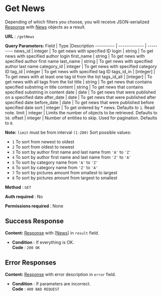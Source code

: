 # Get News

Depending of which filters you choose, you will receive JSON-serialized [Response](../types/response.md) with [News](../types/news.md) objects as a result.

**URL** : `/getNews`

**Query Parameters:** 
Field | Type |Description
---------- | ------------- | ---------
news_id | integer | To get news with specified ID
login | string | To get news with specified author login
first_name | string | To get news with specified author first name
last_name | string | To get news with specified author last name
category_id | integer | To get news with specified category ID
tag_id | integer | To get news with specified tag ID
tags_id_in | [integer] | To get news with at least one tag id from the list
tags_id_all | [integer] | To get news with all tags from the list
title | string | To get news that contains specified substring in title
content | string | To get news that contains specified substring in content
date | date | To get news that were published on a specified date
after_date | date | To get news that were published after specified date
before_date | date | To get news that were published before specified date
sort | integer | To get ordered by * news. Defaults to `1`. Read note.
limit | integer | Limits the number of objects to be retrieved. Defaults to `50`.
offset | integer | Number of entities to skip. Used for pagination. Defaults to `0`.

**Note:**
`limit` must be from interval `(1-200)`
Sort possible values:
- `1` To sort from newest to oldest
- `2` To sort from oldest to newest
- `3` To sort by author first name and last name from `'A'` to `'Z'`
- `4` To sort by author first name and last name from `'Z'` to `'A'`
- `5` To sort by category name from `'A'` to `'Z'`
- `6` To sort by category name from `'Z'` to `'A'`
- `7` To sort by pictures amount from smallest to largest
- `8` To sort by pictures amount from largest to smallest


**Method** : `GET`

**Auth required** : No

**Permissions required** : None

## Success Response

**Content:** [Response](../types/response.md) with [[News](../types/news.md)] in `result` field.

* **Condition** : If everything is OK.  
**Code** : `200 OK`

## Error Responses

**Content:** [Response](../types/response.md) with error description in `error` field.

* **Condition** : If parameters are incorrect.  
**Code** : `400 BAD REQUEST`


